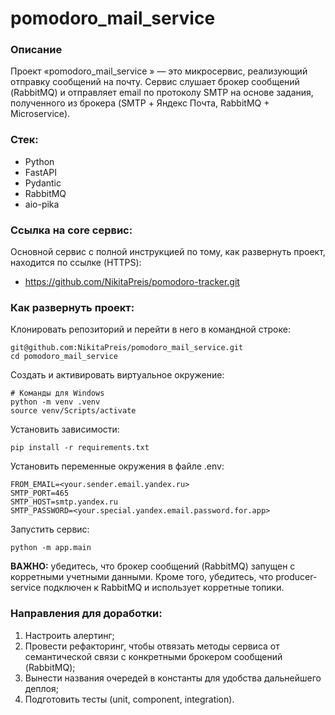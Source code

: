 # pomodoro_mail_service

### Описание

Проект «pomodoro_mail_service » — это микросервис, реализующий отправку сообщений на почту. Сервис слушает брокер сообщений (RabbitMQ) и отправляет email по протоколу SMTP на основе задания, полученного из брокера (SMTP + Яндекс Почта, RabbitMQ + Microservice).

### Стек:

* Python
* FastAPI
* Pydantic
* RabbitMQ
* aio-pika


### Ссылка на core сервис:

Основной сервис с полной инструкцией по тому, как развернуть проект, находится по ссылке (HTTPS):
* https://github.com/NikitaPreis/pomodoro-tracker.git


### Как развернуть проект:

Клонировать репозиторий и перейти в него в командной строке:
```
git@github.com:NikitaPreis/pomodoro_mail_service.git
cd pomodoro_mail_service
```

Создать и активировать виртуальное окружение:
```
# Команды для Windows
python -m venv .venv
source venv/Scripts/activate
```

Установить зависимости:
```
pip install -r requirements.txt
```

Установить переменные окружения в файле .env:
```
FROM_EMAIL=<your.sender.email.yandex.ru>
SMTP_PORT=465
SMTP_HOST=smtp.yandex.ru
SMTP_PASSWORD=<your.special.yandex.email.password.for.app>
```

Запустить сервис:
```
python -m app.main
```

**ВАЖНО:** убедитесь, что брокер сообщений (RabbitMQ) запущен с корретными учетными данными. Кроме того, убедитесь, что producer-service подключен к RabbitMQ и использует корретные топики.

### Направления для доработки:
1. Настроить алертинг;
2. Провести рефакторинг, чтобы отвязать методы сервиса от семантической связи с конкретными брокером сообщений (RabbitMQ);
3. Вынести названия очередей в константы для удобства дальнейшего деплоя;
4. Подготовить тесты (unit, component, integration).
